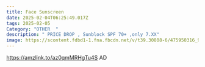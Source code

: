 ```yaml
---
title: Face Sunscreen
date: 2025-02-04T06:25:49.017Z
tags: 2025-02-05
Category: "OTHER  "
description: " PRICE DROP , Sunblock SPF 70+ ,only 7.XX"
image: https://scontent.fdbd1-1.fna.fbcdn.net/v/t39.30808-6/475950316_9703340363023310_4368234485775991031_n.jpg?_nc_cat=104&ccb=1-7&_nc_sid=aa7b47&_nc_ohc=f-J3gt5eBPcQ7kNvgE2sMCL&_nc_zt=23&_nc_ht=scontent.fdbd1-1.fna&_nc_gid=Ar-IxwvxGnorXGaJNDa2C81&oh=00_AYBFR0nMHOb35JvK206p8fXDe8gqne8-d7bwUllLkAwgHg&oe=67A78565
---
```

https://amzlink.to/az0qmMRHgTu4S  AD